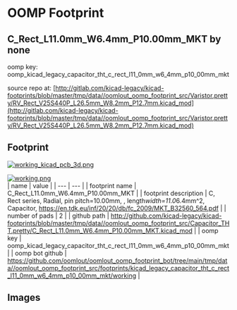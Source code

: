 # OOMP Footprint  
## C_Rect_L11.0mm_W6.4mm_P10.00mm_MKT  by none  
  
oomp key: oomp_kicad_legacy_capacitor_tht_c_rect_l11_0mm_w6_4mm_p10_00mm_mkt  
  
source repo at: [http://gitlab.com/kicad-legacy/kicad-footprints/blob/master/tmp/data//oomlout_oomp_footprint_src/Varistor.pretty/RV_Rect_V25S440P_L26.5mm_W8.2mm_P12.7mm.kicad_mod](http://gitlab.com/kicad-legacy/kicad-footprints/blob/master/tmp/data//oomlout_oomp_footprint_src/Varistor.pretty/RV_Rect_V25S440P_L26.5mm_W8.2mm_P12.7mm.kicad_mod)  
## Footprint  
  
[![working_kicad_pcb_3d.png](working_kicad_pcb_3d_600.png)](working_kicad_pcb_3d.png)  
  
[![working.png](working_600.png)](working.png)  
| name | value | 
| --- | --- | 
| footprint name | C_Rect_L11.0mm_W6.4mm_P10.00mm_MKT | 
| footprint description | C, Rect series, Radial, pin pitch=10.00mm, , length*width=11.0*6.4mm^2, Capacitor, https://en.tdk.eu/inf/20/20/db/fc_2009/MKT_B32560_564.pdf | 
| number of pads | 2 | 
| github path | http://github.com/kicad-legacy/kicad-footprints/blob/master/tmp/data//oomlout_oomp_footprint_src/Capacitor_THT.pretty/C_Rect_L11.0mm_W6.4mm_P10.00mm_MKT.kicad_mod | 
| oomp key | oomp_kicad_legacy_capacitor_tht_c_rect_l11_0mm_w6_4mm_p10_00mm_mkt | 
| oomp bot github | https://github.com/oomlout/oomlout_oomp_footprint_bot/tree/main/tmp/data//oomlout_oomp_footprint_src/footprints/kicad_legacy_capacitor_tht_c_rect_l11_0mm_w6_4mm_p10_00mm_mkt/working | 
## Images  

